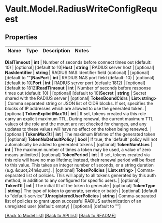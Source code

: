 # Vault.Model.RadiusWriteConfigRequest

## Properties

Name | Type | Description | Notes
------------ | ------------- | ------------- | -------------

**DialTimeout** | **int** | Number of seconds before connect times out (default: 10) | [optional] [default to 10]**Host** | **string** | RADIUS server host | [optional] **NasIdentifier** | **string** | RADIUS NAS Identifier field (optional) | [optional] [default to ""]**NasPort** | **int** | RADIUS NAS port field (default: 10) | [optional] [default to 10]**Port** | **int** | RADIUS server port (default: 1812) | [optional] [default to 1812]**ReadTimeout** | **int** | Number of seconds before response times out (default: 10) | [optional] [default to 10]**Secret** | **string** | Secret shared with the RADIUS server | [optional] **TokenBoundCidrs** | **List&lt;string&gt;** | Comma separated string or JSON list of CIDR blocks. If set, specifies the blocks of IP addresses which are allowed to use the generated token. | [optional] **TokenExplicitMaxTtl** | **int** | If set, tokens created via this role carry an explicit maximum TTL. During renewal, the current maximum TTL values of the role and the mount are not checked for changes, and any updates to these values will have no effect on the token being renewed. | [optional] **TokenMaxTtl** | **int** | The maximum lifetime of the generated token | [optional] **TokenNoDefaultPolicy** | **bool** | If true, the &#x27;default&#x27; policy will not automatically be added to generated tokens | [optional] **TokenNumUses** | **int** | The maximum number of times a token may be used, a value of zero means unlimited | [optional] **TokenPeriod** | **int** | If set, tokens created via this role will have no max lifetime; instead, their renewal period will be fixed to this value. This takes an integer number of seconds, or a string duration (e.g. \&quot;24h\&quot;). | [optional] **TokenPolicies** | **List&lt;string&gt;** | Comma-separated list of policies. This will apply to all tokens generated by this auth method, in addition to any configured for specific users. | [optional] **TokenTtl** | **int** | The initial ttl of the token to generate | [optional] **TokenType** | **string** | The type of token to generate, service or batch | [optional] [default to "default-service"]**UnregisteredUserPolicies** | **string** | Comma-separated list of policies to grant upon successful RADIUS authentication of an unregisted user (default: empty) | [optional] [default to ""]

[[Back to Model list]](../README.md#documentation-for-models) [[Back to API list]](../README.md#documentation-for-api-endpoints) [[Back to README]](../README.md)

